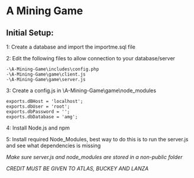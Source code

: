 # A Mining Game

## Initial Setup:

1: Create a database and import the importme.sql file


2: Edit the following files to allow connection to your database/server <br>
```
-\A-Mining-Game\includes\config.php
-\A-Mining-Game\game\client.js
-\A-Mining-Game\game\server.js
```
                                          
3: Create a config.js in \A-Mining-Game\game\node_modules

```
exports.dBHost = 'localhost';
exports.dbUser = 'root';
exports.dbPassword = '';
exports.dbDatabase = 'amg'; 
````

4: Install Node.js and npm

5: Install required Node_Modules, best way to do this is to run the server.js and see what dependencies is missing



*Make sure server.js and node_modules are stored in a non-public folder*

*CREDIT MUST BE GIVEN TO ATLAS, BUCKEY AND LANZA*
